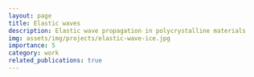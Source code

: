 ```yaml
---
layout: page
title: Elastic waves
description: Elastic wave propagation in polycrystalline materials
img: assets/img/projects/elastic-wave-ice.jpg
importance: 5
category: work
related_publications: true
---
```


